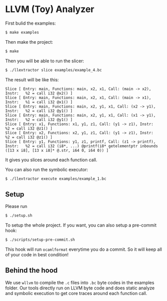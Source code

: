 # LLVM (Toy) Analyzer

First bulid the examples:

``` bash
$ make examples
```

Then make the project:

``` bash
$ make
```

Then you will be able to run the slicer:

``` bash
$ ./llextractor slice examples/example_4.bc
```

The result will be like this:

```
Slice [ Entry: main, Functions: main, x2, x1, Call: (main -> x2), Instr:   %2 = call i32 @x2() ]
Slice [ Entry: main, Functions: main, x2, x1, Call: (main -> x1), Instr:   %1 = call i32 @x1() ]
Slice [ Entry: main, Functions: main, x2, y1, x1, Call: (x2 -> y1), Instr:   %2 = call i32 @y1() ]
Slice [ Entry: main, Functions: main, x2, y1, x1, Call: (x1 -> y1), Instr:   %2 = call i32 @y1() ]
Slice [ Entry: x1, Functions: x1, y1, z1, Call: (y1 -> z1), Instr:   %2 = call i32 @z1() ]
Slice [ Entry: x2, Functions: x2, y1, z1, Call: (y1 -> z1), Instr:   %2 = call i32 @z1() ]
Slice [ Entry: y1, Functions: y1, z1, printf, Call: (z1 -> printf), Instr:   %2 = call i32 (i8*, ...) @printf(i8* getelementptr inbounds ([13 x i8], [13 x i8]* @.str, i64 0, i64 0)) ]
```

It gives you slices around each function call.

You can also run the symbolic executor:

``` bash
$ ./llextractor execute examples/example_1.bc
```

## Setup

Please run

``` bash
$ ./setup.sh
```

To setup the whole project. If you want, you can also setup a pre-commit hook:

``` bash
$ ./scripts/setup-pre-commit.sh
```

This hook will run `ocamlformat` everytime you do a commit. So it will keep all of your code in best condition!

## Behind the hood

We use `wllvm` to compile the `.c` files into `.bc` byte codes in the examples folder. Our tools directly run on LLVM byte code and does static analyze and symbolic execution to get core traces around each function call.

